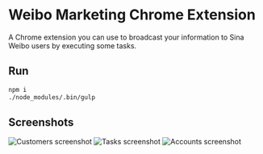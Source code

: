 # Weibo Marketing Chrome Extension
A Chrome extension you can use to broadcast your information to Sina Weibo users by executing some tasks.

## Run

```sh
npm i
./node_modules/.bin/gulp
```

## Screenshots

![Customers screenshot](/screenshots/customers.png)
![Tasks screenshot](/screenshots/tasks.png)
![Accounts screenshot](/screenshots/accounts.png)

